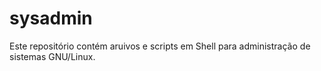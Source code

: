 # sysadmin
Este repositório contém aruivos e scripts em Shell para administração de sistemas GNU/Linux.
